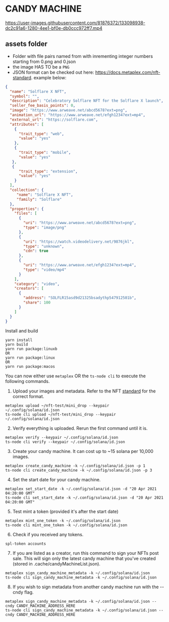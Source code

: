 # CANDY MACHINE

https://user-images.githubusercontent.com/81876372/133098938-dc2c91a6-1280-4ee1-bf0e-db0ccc972ff7.mp4

## assets folder
* Folder with file pairs named from with inrementing integer numbers starting from  0.png and 0.json
* the image HAS TO be a `PNG`
* JSON format can be checked out here: https://docs.metaplex.com/nft-standard. example below:
```json
{
  "name": "Solflare X NFT",
  "symbol": "",
  "description": "Celebratory Solflare NFT for the Solflare X launch",
  "seller_fee_basis_points": 0,
  "image": "https://www.arweave.net/abcd5678?ext=png",
  "animation_url": "https://www.arweave.net/efgh1234?ext=mp4",
  "external_url": "https://solflare.com",
  "attributes": [
    {
      "trait_type": "web",
      "value": "yes"
    },
    {
      "trait_type": "mobile",
      "value": "yes"
   },
   {
      "trait_type": "extension",
      "value": "yes"
    }
  ],
  "collection": {
     "name": "Solflare X NFT",
     "family": "Solflare"
  },
  "properties": {
    "files": [
      {
        "uri": "https://www.arweave.net/abcd5678?ext=png",
        "type": "image/png"
      },
      {
        "uri": "https://watch.videodelivery.net/9876jkl",
        "type": "unknown",
        "cdn": true
      },
      {
        "uri": "https://www.arweave.net/efgh1234?ext=mp4",
        "type": "video/mp4"
      }
    ],
    "category": "video",
    "creators": [
      {
        "address": "SOLFLR15asd9d21325bsadythp547912501b",
        "share": 100
      }
    ]
  }
}
```

Install and build
```
yarn install 
yarn build
yarn run package:linuxb
OR
yarn run package:linux
OR 
yarn run package:macos
```

You can now either use `metaplex` OR the `ts-node cli` to execute the following commands. 

1. Upload your images and metadata. Refer to the NFT [standard](https://docs.metaplex.com/nft-standard) for the correct format.
```
metaplex upload ~/nft-test/mini_drop --keypair ~/.config/solana/id.json 
ts-node cli upload ~/nft-test/mini_drop --keypair ~/.config/solana/id.json
```

2. Verify everything is uploaded. Rerun the first command until it is.
```
metaplex verify --keypair ~/.config/solana/id.json 
ts-node cli verify --keypair ~/.config/solana/id.json 
```

3. Create your candy machine. It can cost up to ~15 solana per 10,000 images. 
```
metaplex create_candy_machine -k ~/.config/solana/id.json -p 1
ts-node cli create_candy_machine -k ~/.config/solana/id.json -p 3
```

4. Set the start date for your candy machine.
```
metaplex set_start_date -k ~/.config/solana/id.json -d "20 Apr 2021 04:20:00 GMT"
ts-node cli set_start_date -k ~/.config/solana/id.json -d "20 Apr 2021 04:20:00 GMT"
```

5. Test mint a token (provided it's after the start date)
```
metaplex mint_one_token -k ~/.config/solana/id.json
ts-node cli mint_one_token -k ~/.config/solana/id.json
```

6. Check if you received any tokens.
```
spl-token accounts 
```

7. If you are listed as a creator, run this command to sign your NFTs post sale. This will sign only the latest candy machine that you've created (stored in .cache/candyMachineList.json).
```
metaplex sign_candy_machine_metadata -k ~/.config/solana/id.json
ts-node cli sign_candy_machine_metadata -k ~/.config/solana/id.json
```

8. If you wish to sign metadata from another candy machine run with the --cndy flag.
```
metaplex sign_candy_machine_metadata -k ~/.config/solana/id.json --cndy CANDY_MACHINE_ADDRESS_HERE
ts-node cli sign_candy_machine_metadata -k ~/.config/solana/id.json --cndy CANDY_MACHINE_ADDRESS_HERE


